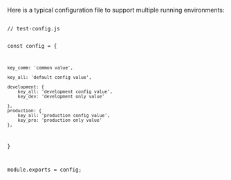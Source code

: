 Here is a typical configuration file to support multiple running environments:

<code>
// test-config.js

const config = {

    key_comm: 'common value',

    key_all: 'default config value',

    development: {
        key_all: 'development config value',
        key_dev: 'development only value'

    },
    production: {
        key_all: 'production config value',
        key_pro: 'production only value'
    },

}

module.exports = config;
</code>

